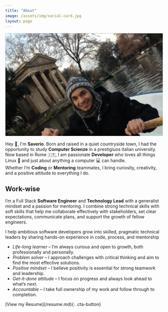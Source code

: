 ```yaml
---
title: "About"
image: /assets/img/social-card.jpg
layout: page
---
```

![Saverio Ferrara](/assets/img/social-card.jpg)

Hey 👋, I'm **Saverio**. Born and raised in a quiet countryside town, I had the opportunity to study **Computer Scienze** in a prestigiuos italian university. Now based in Rome 🇮🇹, I am passionate **Developer** who loves all things Linux 🐧 and just about anything a computer 💻 can handle.  
Whether I’m **Coding** or **Mentoring** teammates, I bring curiosity, creativity, and a positive attitude to everything I do.

## Work-wise

I’m a Full Stack **Software Engineer** and **Technology Lead** with a generalist mindset and a passion for mentoring. I combine strong technical skills with soft skills that help me collaborate effectively with stakeholders, set clear expectations, communicate plans, and support the growth of fellow engineers.

I help ambitious software developers grow into skilled, pragmatic technical leaders by sharing hands-on experience in code, process, and mentorship

- _Life-long learner_ – I’m always curious and open to growth, both professionally and personally.
- _Problem solver_ – I approach challenges with critical thinking and aim to find the most effective solutions.
- _Positive mindset_ – I believe positivity is essential for strong teamwork and leadership.
- _Get-it-done attitude_ – I focus on progress and always look ahead to what’s next.
- _Accountable_ – I take full ownership of my work and follow through to completion.

<link rel="stylesheet" href="/assets/css/cta-button.css">
[View my Resume](/resume.md){: .cta-button}